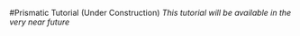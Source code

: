 #Prismatic Tutorial (Under Construction)
*This tutorial will be available in the very near future*

